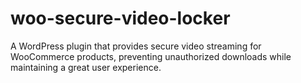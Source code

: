 # woo-secure-video-locker
A WordPress plugin that provides secure video streaming for WooCommerce products, preventing unauthorized downloads while maintaining a great user experience.
